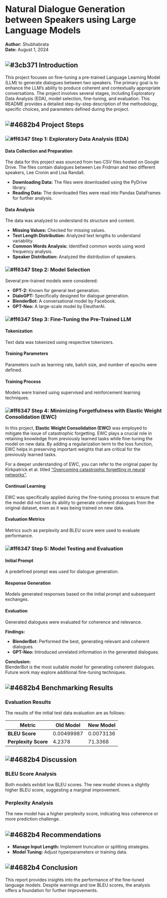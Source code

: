 # Natural Dialogue Generation between Speakers using Large Language Models

**Author:** Shubhabrata  
**Date:** August 1, 2024  

## ![#3cb371](https://via.placeholder.com/15/3cb371/000000?text=+) Introduction
This project focuses on fine-tuning a pre-trained Language Learning Model (LLM) to generate dialogues between two speakers. The primary goal is to enhance the LLM’s ability to produce coherent and contextually appropriate conversations. The project involves several stages, including Exploratory Data Analysis (EDA), model selection, fine-tuning, and evaluation. This README provides a detailed step-by-step description of the methodology, specific choices, and parameters defined during the project.

## ![#4682b4](https://via.placeholder.com/15/4682b4/000000?text=+) Project Steps

### ![#ff6347](https://via.placeholder.com/15/ff6347/000000?text=+) Step 1: Exploratory Data Analysis (EDA)

#### Data Collection and Preparation
The data for this project was sourced from two CSV files hosted on Google Drive. The files contain dialogues between Lex Fridman and two different speakers, Lee Cronin and Lisa Randall.

- **Downloading Data:** The files were downloaded using the PyDrive library.
- **Reading Data:** The downloaded files were read into Pandas DataFrames for further analysis.

#### Data Analysis
The data was analyzed to understand its structure and content.

- **Missing Values:** Checked for missing values.
- **Text Length Distribution:** Analyzed text lengths to understand variability.
- **Common Words Analysis:** Identified common words using word frequency analysis.
- **Speaker Distribution:** Analyzed the distribution of speakers.

### ![#ff6347](https://via.placeholder.com/15/ff6347/000000?text=+) Step 2: Model Selection
Several pre-trained models were considered:

- **GPT-2:** Known for general text generation.
- **DialoGPT:** Specifically designed for dialogue generation.
- **BlenderBot:** A conversational model by Facebook.
- **GPT-Neo:** A large-scale model by EleutherAI.

### ![#ff6347](https://via.placeholder.com/15/ff6347/000000?text=+) Step 3: Fine-Tuning the Pre-Trained LLM

#### Tokenization
Text data was tokenized using respective tokenizers.

#### Training Parameters
Parameters such as learning rate, batch size, and number of epochs were defined.

#### Training Process
Models were trained using supervised and reinforcement learning techniques.

### ![#ff6347](https://via.placeholder.com/15/ff6347/000000?text=+) Step 4: **Minimizing Forgetfulness with Elastic Weight Consolidation (EWC)**

In this project, **Elastic Weight Consolidation (EWC)** was employed to mitigate the issue of catastrophic forgetting. EWC plays a crucial role in retaining knowledge from previously learned tasks while fine-tuning the model on new data. By adding a regularization term to the loss function, EWC helps in preserving important weights that are critical for the previously learned tasks.

For a deeper understanding of EWC, you can refer to the original paper by Kirkpatrick et al. titled ["Overcoming catastrophic forgetting in neural networks"](https://arxiv.org/abs/1612.00796).

#### Continual Learning
EWC was specifically applied during the fine-tuning process to ensure that the model did not lose its ability to generate coherent dialogues from the original dataset, even as it was being trained on new data.

#### Evaluation Metrics
Metrics such as perplexity and BLEU score were used to evaluate performance.

### ![#ff6347](https://via.placeholder.com/15/ff6347/000000?text=+) Step 5: Model Testing and Evaluation

#### Initial Prompt
A predefined prompt was used for dialogue generation.

#### Response Generation
Models generated responses based on the initial prompt and subsequent exchanges.

#### Evaluation
Generated dialogues were evaluated for coherence and relevance.

**Findings:**

- **BlenderBot:** Performed the best, generating relevant and coherent dialogues.
- **GPT-Neo:** Introduced unrelated information in the generated dialogues.

**Conclusion:**  
BlenderBot is the most suitable model for generating coherent dialogues. Future work may explore additional fine-tuning techniques.

## ![#4682b4](https://via.placeholder.com/15/4682b4/000000?text=+) Benchmarking Results

### Evaluation Results
The results of the initial test data evaluation are as follows:

| Metric           | Old Model | New Model |
|------------------|-----------|-----------|
| **BLEU Score**   | 0.00499987 | 0.0073136 |
| **Perplexity Score** | 4.2378   | 71.3368   |

## ![#4682b4](https://via.placeholder.com/15/4682b4/000000?text=+) Discussion

### BLEU Score Analysis
Both models exhibit low BLEU scores. The new model shows a slightly higher BLEU score, suggesting a marginal improvement.

### Perplexity Analysis
The new model has a higher perplexity score, indicating less coherence or more prediction challenge.

## ![#4682b4](https://via.placeholder.com/15/4682b4/000000?text=+) Recommendations
- **Manage Input Length:** Implement truncation or splitting strategies.
- **Model Tuning:** Adjust hyperparameters or training data.

## ![#4682b4](https://via.placeholder.com/15/4682b4/000000?text=+) Conclusion
This report provides insights into the performance of the fine-tuned language models. Despite warnings and low BLEU scores, the analysis offers a foundation for further improvements.
